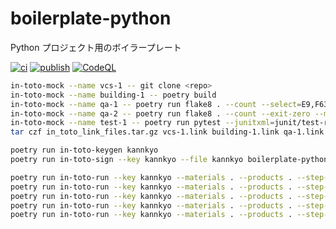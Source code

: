 # boilerplate-python

Python プロジェクト用のボイラープレート

[![ci](https://github.com/kannkyo/boilerplate-python/actions/workflows/python-ci.yml/badge.svg)](https://github.com/kannkyo/boilerplate-python/actions/workflows/python-ci.yml)
[![publish](https://github.com/kannkyo/boilerplate-python/actions/workflows/python-publish.yml/badge.svg)](https://github.com/kannkyo/boilerplate-python/actions/workflows/python-publish.yml)
[![CodeQL](https://github.com/kannkyo/boilerplate-python/actions/workflows/codeql-analysis.yml/badge.svg)](https://github.com/kannkyo/boilerplate-python/actions/workflows/codeql-analysis.yml)

```bash
in-toto-mock --name vcs-1 -- git clone <repo>
in-toto-mock --name building-1 -- poetry build
in-toto-mock --name qa-1 -- poetry run flake8 . --count --select=E9,F63,F7,F82 --show-source --statistics
in-toto-mock --name qa-2 -- poetry run flake8 . --count --exit-zero --max-complexity=10 --max-line-length=127 --statistics
in-toto-mock --name test-1 -- poetry run pytest --junitxml=junit/test-results.xml --cov=src --cov-report=xml --cov-report=html
tar czf in_toto_link_files.tar.gz vcs-1.link building-1.link qa-1.link qa-2.link test-1.link 
```

```bash
poetry run in-toto-keygen kannkyo
poetry run in-toto-sign --key kannkyo --file kannkyo boilerplate-python.layout

poetry run in-toto-run --key kannkyo --materials . --products . --step-name vcs-1 -- git clone https://github.com/kannkyo/boilerplate-python
poetry run in-toto-run --key kannkyo --materials . --products . --step-name building-1 -- poetry build
poetry run in-toto-run --key kannkyo --materials . --products . --step-name qa-1 -- poetry run flake8 . --count --select=E9,F63,F7,F82 --show-source --statistics
poetry run in-toto-run --key kannkyo --materials . --products . --step-name qa-2 -- poetry run flake8 . --count --exit-zero --max-complexity=10 --max-line-length=127 --statistics
poetry run in-toto-run --key kannkyo --materials . --products . --step-name test-1 -- poetry run pytest --junitxml=junit/test-results.xml --cov=src --cov-report=xml --cov-report=html
```

